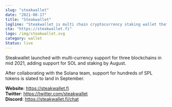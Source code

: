 ```yaml
---
slug: "steakwallet"
date: "2021-08-17"
title: "Steakwallet"
logline: "Steakwallet is multi chain cryptocurrency staking wallet that supports SOL and many other SPL tokens"
cta: "https://steakwallet.fi"
logo: /img/steakwallet.svg
category: wallet
Status: live
---
```


Steakwallet launched with multi-currency support for three blockchains in mid 2021, adding support for SOL and staking by August.

After collaborating with the Solana team, support for hundreds of SPL tokens is slated to land in September.

<b>Website</b>: https://steakwallet.fi </br>
<b>Twitter</b>: https://twitter.com/steakwallet </br>
<b>Discord</b>: https://steakwallet.fi/chat </br>
